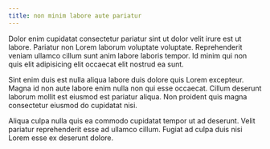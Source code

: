 ```yaml
---
title: non minim labore aute pariatur
---
```


Dolor enim cupidatat consectetur pariatur sint ut dolor velit irure est ut labore. Pariatur non Lorem laborum voluptate voluptate. Reprehenderit veniam ullamco cillum sunt anim labore laboris tempor. Id minim qui non quis elit adipisicing elit occaecat elit nostrud ea sunt.

Sint enim duis est nulla aliqua labore duis dolore quis Lorem excepteur. Magna id non aute labore enim nulla non qui esse occaecat. Cillum deserunt laborum mollit est eiusmod est pariatur aliqua. Non proident quis magna consectetur eiusmod do cupidatat nisi.

Aliqua culpa nulla quis ea commodo cupidatat tempor ut ad deserunt. Velit pariatur reprehenderit esse ad ullamco cillum. Fugiat ad culpa duis nisi Lorem esse ex deserunt dolore.